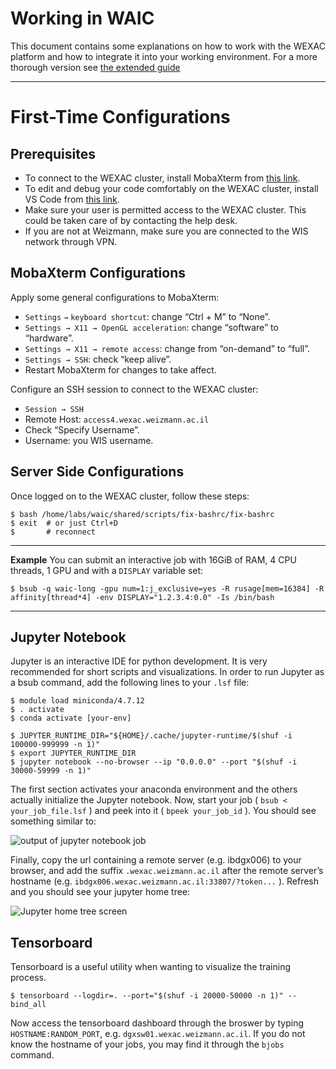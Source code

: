 # Working in WAIC
This document contains some explanations on how to work with the WEXAC platform and how to integrate it into your working environment. 
For a more thorough version see [the extended guide](https://paper.dropbox.com/published/Working-in-WAIC--BNEoueUkXGzVIrM8TC11ykILBg-QA8DVFXMFPOb5L4z7DvT2Et)

----------
# First-Time Configurations
## Prerequisites
- To connect to the WEXAC cluster, install MobaXterm from [this link](https://mobaxterm.mobatek.net/download.html).
- To edit and debug your code comfortably on the WEXAC cluster, install VS Code from [this link](https://code.visualstudio.com/).
- Make sure your user is permitted access to the WEXAC cluster. This could be taken care of by contacting the help desk.
- If you are not at Weizmann, make sure you are connected to the WIS network through VPN.
## MobaXterm Configurations

Apply some general configurations to MobaXterm:

- `Settings` `→` `keyboard shortcut`: change “Ctrl + M” to “None”.
- `Settings → X11 → OpenGL acceleration`: change “software” to “hardware”.
- `Settings → X11 → remote access`: change from “on-demand” to “full”.
- `Settings → SSH`: check “keep alive”.
- Restart MobaXterm for changes to take affect.

Configure an SSH session to connect to the WEXAC cluster:

- `Session → SSH`
- Remote Host: `access4.wexac.weizmann.ac.il`
- Check “Specify Username”.
- Username: you WIS username.
## Server Side Configurations

Once logged on to the WEXAC cluster, follow these steps:

    $ bash /home/labs/waic/shared/scripts/fix-bashrc/fix-bashrc
    $ exit  # or just Ctrl+D
    $       # reconnect

----------
    
**Example**
You can submit an interactive job with 16GiB of RAM, 4 CPU threads, 1 GPU and with a `DISPLAY` variable set:

    $ bsub -q waic-long -gpu num=1:j_exclusive=yes -R rusage[mem=16384] -R affinity[thread*4] -env DISPLAY="1.2.3.4:0.0" -Is /bin/bash
 
---------- 
 
## Jupyter Notebook

Jupyter is an interactive IDE for python development. It is very recommended for short scripts and visualizations.
In order to run Jupyter as a bsub command, add the following lines to your `.lsf` file:

    $ module load miniconda/4.7.12
    $ . activate
    $ conda activate [your-env]
    
    $ JUPYTER_RUNTIME_DIR="${HOME}/.cache/jupyter-runtime/$(shuf -i 100000-999999 -n 1)"
    $ export JUPYTER_RUNTIME_DIR
    $ jupyter notebook --no-browser --ip "0.0.0.0" --port "$(shuf -i 30000-59999 -n 1)"

The first section activates your anaconda environment and the others actually initialize the Jupyter notebook.
Now, start your job ( `bsub < your_job_file.lsf` ) and peek into it ( `bpeek your_job_id` ). 
You should see something similar to:

![output of jupyter notebook job](https://paper-attachments.dropbox.com/s_2BA2184B298312218670366F2059CCCF17C5EFC621E967D8D05F327C201618FD_1606668948097_image.png)


Finally, copy the url containing a remote server (e.g. ibdgx006) to your browser, and add the suffix `.wexac.weizmann.ac.il` after the remote server’s hostname (e.g. `ibdgx006.wexac.weizmann.ac.il:33807/?token...` ). Refresh and you should see your jupyter home tree:

![Jupyter home tree screen](https://paper-attachments.dropbox.com/s_2BA2184B298312218670366F2059CCCF17C5EFC621E967D8D05F327C201618FD_1606669078291_image.png)

## Tensorboard

Tensorboard is a useful utility when wanting to visualize the training process.

    $ tensorboard --logdir=. --port="$(shuf -i 20000-50000 -n 1)" --bind_all

Now access the tensorboard dashboard through the broswer by typing `HOSTNAME:RANDOM_PORT`, e.g. `dgxsw01.wexac.weizmann.ac.il`. If you do not know the hostname of your jobs, you may find it through the `bjobs` command.


